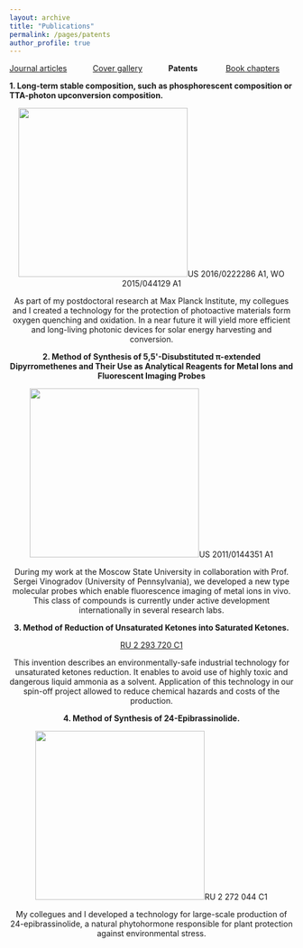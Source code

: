 ```yaml
---
layout: archive
title: "Publications"
permalink: /pages/patents
author_profile: true
---
```





[Journal articles](https://mihafil.github.io/academic/publications)  &emsp;&emsp;&emsp;[Cover gallery](https://mihafil.github.io/academic/pages/cover-gallery) &emsp;&emsp;&emsp;**Patents**  &emsp;&emsp; &emsp;[Book chapters](https://mihafil.github.io/academic/pages/book-chapters)


**1. Long-term stable composition, such as phosphorescent composition or TTA-photon upconversion composition.**

<div style="text-align:center"><img src="https://mihafil.github.io/academic/images/patent-uc.jpg" style="width:300px;height:auto></div>

EP 2 851 407 A1, [US 2016/0222286 A1](http://www.freepatentsonline.com/20160222286.pdf), WO 2015/044129 A1

As part of my postdoctoral research at Max Planck Institute, my collegues and I created a technology for the protection of 
photoactive materials form oxygen quenching and oxidation. In a near future it will yield more efficient and long-living 
photonic devices for solar energy harvesting and conversion. 

**2. Method of Synthesis of 5,5'-Disubstituted π-extended Dipyrromethenes and Their Use as Analytical Reagents for Metal Ions and Fluorescent Imaging Probes**

<div style="text-align:center"><img src="https://mihafil.github.io/academic/images/patent-dpm.jpg" style="width:300px;height:auto></div>

[US 2011/0144351 A1](http://www.freepatentsonline.com/20110144351.pdf)

During my work at the Moscow State University in collaboration with Prof. Sergei Vinogradov (University of Pennsylvania), we developed a new type molecular probes which enable fluorescence imaging of metal ions in vivo. This class of compounds is currently under active development internationally in several research labs.


**3. Method of Reduction of Unsaturated Ketones into Saturated Ketones.**

[RU 2 293 720 C1](https://mihafil.github.io/academic/files/PatentRU-2007.pdf)

This invention describes an environmentally-safe industrial technology for unsaturated ketones reduction. It enables to avoid use of highly toxic and dangerous liquid ammonia as a solvent. Application of this technology in our spin-off project allowed to reduce chemical hazards and costs of the production.


**4. Method of Synthesis of 24-Epibrassinolide.**

<div style="text-align:center"><img src="https://mihafil.github.io/academic/images/patent-epin.jpg" style="width:300px;height:auto></div>

[RU 2 272 044 C1](https://mihafil.github.io/academic/files/PatentRU-2006.pdf)

My collegues and I developed a technology for large-scale production of 24-epibrassinolide, a natural phytohormone responsible for plant protection against environmental stress.
